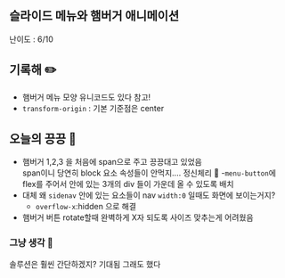  ## 슬라이드 메뉴와 햄버거 애니메이션 
 난이도 : 6/10

 ## 기록해 ✏️

- 햄버거 메뉴 모양 유니코드도 있다 참고!
- `transform-origin` : 기본 기준점은 center 
 
 ## 오늘의 끙끙 🥲

- 햄버거 1,2,3 을 처음에 span으로 주고 끙끙대고 있었음\
 span이니 당연히 block 요소 속성들이 안먹지.... 정신체리 🍒
-`menu-button`에 flex를 주어서 안에 있는 3개의 div 들이 가운데 올 수 있도록 배치
- 대체 왜 `sidenav` 안에 있는 요소들이 nav `width:0` 일때도 화면에 보이는거지?
   - `overflow-x`:hidden 으로 해결
- 햄버거 버튼 rotate할때 완벽하게 X자 되도록 사이즈 맞추는게 어려웠음

### 그냥 생각 🤔
솔루션은 훨씬 간단하겠지? 기대됨 
그래도 했다 